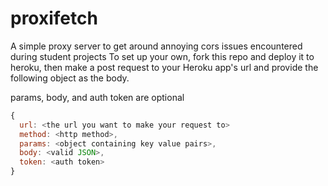 # proxifetch

A simple proxy server to get around annoying cors issues encountered during student projects
To set up your own, fork this repo and deploy it to heroku, 
then make a post request to your Heroku app's url and provide the following object as the body.

params, body, and auth token are optional

```js
{ 
  url: <the url you want to make your request to>
  method: <http method>, 
  params: <object containing key value pairs>, 
  body: <valid JSON>, 
  token: <auth token> 
}
```
